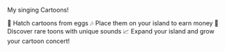 My singing Cartoons!

🐣 Hatch cartoons from eggs 
🎶 Place them on your island to earn money 
🌟 Discover rare toons with unique sounds 
📈 Expand your island and grow your cartoon concert!